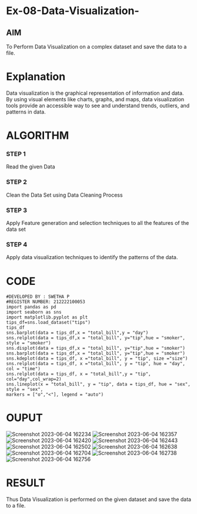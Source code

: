 # Ex-08-Data-Visualization-

## AIM
To Perform Data Visualization on a complex dataset and save the data to a file. 

# Explanation
Data visualization is the graphical representation of information and data. By using visual elements like charts, graphs, and maps, data visualization tools provide an accessible way to see and understand trends, outliers, and patterns in data.

# ALGORITHM
### STEP 1
Read the given Data
### STEP 2
Clean the Data Set using Data Cleaning Process
### STEP 3
Apply Feature generation and selection techniques to all the features of the data set
### STEP 4
Apply data visualization techniques to identify the patterns of the data.

# CODE
```
#DEVELOPED BY : SWETHA P
#REGISTER NUMBER: 212222100053
import pandas as pd
import seaborn as sns
import matplotlib.pyplot as plt
tips_df=sns.load_dataset("tips")
tips_df
sns.barplot(data = tips_df,x = "total_bill",y = "day")
sns.relplot(data = tips_df,x = "total_bill", y="tip",hue = "smoker", style = "smoker")
sns.displot(data = tips_df,x = "total_bill", y="tip",hue = "smoker")
sns.barplot(data = tips_df,x = "total_bill", y="tip",hue = "smoker")
sns.kdeplot(data = tips_df, x ="total_bill", y = "tip", size ="size")
sns.relplot(data = tips_df, x ="total_bill", y = "tip", hue = "day", col = "time")
sns.relplot(data = tips_df, x = "total_bill",y = "tip", col="day",col_wrap=2)
sns.lineplot(x = "total_bill", y = "tip", data = tips_df, hue = "sex",
style = "sex",
markers = ["o","<"], legend = "auto")
```
# OUPUT
![Screenshot 2023-06-04 162234](https://github.com/swetha1510/Ex-08-Data-Visualization_1/assets/120623583/a97123cf-9718-40e3-a41f-55ac43b00c9d)
![Screenshot 2023-06-04 162357](https://github.com/swetha1510/Ex-08-Data-Visualization_1/assets/120623583/572061e3-50b4-4698-9f92-705fdb08ed25)
![Screenshot 2023-06-04 162420](https://github.com/swetha1510/Ex-08-Data-Visualization_1/assets/120623583/de47fba0-a1c0-46ec-9263-d410cfdeb02f)
![Screenshot 2023-06-04 162443](https://github.com/swetha1510/Ex-08-Data-Visualization_1/assets/120623583/d81388b7-2b6b-4b3c-8591-e58ee4a35669)
![Screenshot 2023-06-04 162502](https://github.com/swetha1510/Ex-08-Data-Visualization_1/assets/120623583/8869bc41-063a-45b3-994d-75c36162da1b)
![Screenshot 2023-06-04 162638](https://github.com/swetha1510/Ex-08-Data-Visualization_1/assets/120623583/ccaa7eaf-8a54-40a3-81e8-ffafe0500d37)
![Screenshot 2023-06-04 162704](https://github.com/swetha1510/Ex-08-Data-Visualization_1/assets/120623583/de6908ae-4f6a-44d7-96ba-e207107b6b63)
![Screenshot 2023-06-04 162738](https://github.com/swetha1510/Ex-08-Data-Visualization_1/assets/120623583/8b526873-4c78-4116-9e21-a2bca9237d61)
![Screenshot 2023-06-04 162756](https://github.com/swetha1510/Ex-08-Data-Visualization_1/assets/120623583/c49572f3-d1bc-4b9e-9a9a-47c903e46165)


# RESULT
Thus Data Visualization is performed on the given dataset and save the data to a file.


















